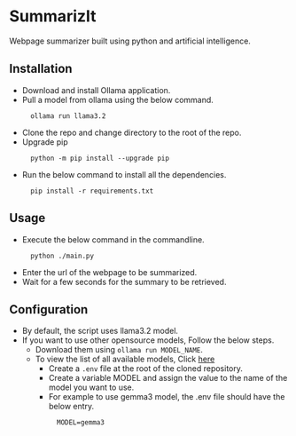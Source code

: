 # SummarizIt
Webpage summarizer built using python and artificial intelligence.

## Installation
- Download and install Ollama application.
- Pull a model from ollama using the below command.
  ```shell
    ollama run llama3.2
    ```
- Clone the repo and change directory to the root of the repo.
- Upgrade pip
  ```shell
    python -m pip install --upgrade pip
  ```
- Run the below command to install all the dependencies.
  ```shell
    pip install -r requirements.txt
  ```

## Usage
- Execute the below command in the commandline.
  ```shell
    python ./main.py
  ```
- Enter the url of the webpage to be summarized.
- Wait for a few seconds for the summary to be retrieved.

## Configuration
- By default, the script uses llama3.2 model. 
- If you want to use other opensource models, Follow the below steps.
  - Download them using `ollama run MODEL_NAME`.
  - To view the list of all available models, Click [here](https://ollama.com/search)
    - Create a `.env` file at the root of the cloned repository.
    - Create a variable MODEL and assign the value to the name of the model you want to use.
    - For example to use gemma3 model, the .env file should have the below entry.
      ```env
        MODEL=gemma3
      ```